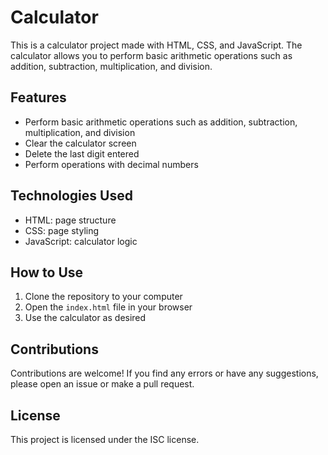 # Calculator

This is a calculator project made with HTML, CSS, and JavaScript. The calculator allows you to perform basic arithmetic operations such as addition, subtraction, multiplication, and division.

## Features

*   Perform basic arithmetic operations such as addition, subtraction, multiplication, and division
*   Clear the calculator screen
*   Delete the last digit entered
*   Perform operations with decimal numbers

## Technologies Used

*   HTML: page structure
*   CSS: page styling
*   JavaScript: calculator logic

## How to Use

1.  Clone the repository to your computer
2.  Open the `index.html` file in your browser
3.  Use the calculator as desired

## Contributions

Contributions are welcome! If you find any errors or have any suggestions, please open an issue or make a pull request.

## License

This project is licensed under the ISC license.